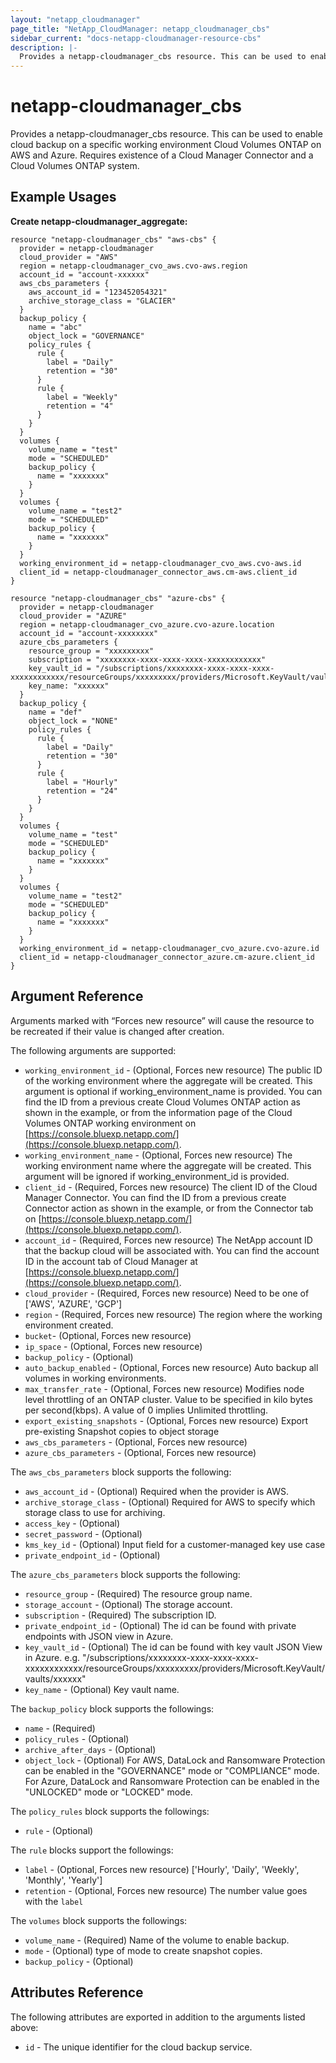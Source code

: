 ```yaml
---
layout: "netapp_cloudmanager"
page_title: "NetApp_CloudManager: netapp_cloudmanager_cbs"
sidebar_current: "docs-netapp-cloudmanager-resource-cbs"
description: |-
  Provides a netapp-cloudmanager_cbs resource. This can be used to enable or disable cloud backup on the volume and snapshot in the Cloud Volume ONTAP system.
---
```


# netapp-cloudmanager_cbs

Provides a netapp-cloudmanager_cbs resource. This can be used to enable cloud backup on a specific working environment Cloud Volumes ONTAP on AWS and Azure.
Requires existence of a Cloud Manager Connector and a Cloud Volumes ONTAP system.

## Example Usages

**Create netapp-cloudmanager_aggregate:**

```
resource "netapp-cloudmanager_cbs" "aws-cbs" {
  provider = netapp-cloudmanager
  cloud_provider = "AWS"
  region = netapp-cloudmanager_cvo_aws.cvo-aws.region
  account_id = "account-xxxxxx"
  aws_cbs_parameters {
    aws_account_id = "123452054321"
    archive_storage_class = "GLACIER"
  }
  backup_policy {
    name = "abc"
    object_lock = "GOVERNANCE"
    policy_rules {
      rule {
        label = "Daily"
        retention = "30"
      }
      rule {
        label = "Weekly"
        retention = "4"
      }
    }
  }
  volumes {
    volume_name = "test"
    mode = "SCHEDULED"
    backup_policy {
      name = "xxxxxxx"
    }
  }
  volumes {
    volume_name = "test2"
    mode = "SCHEDULED"
    backup_policy {
      name = "xxxxxxx"
    }
  }
  working_environment_id = netapp-cloudmanager_cvo_aws.cvo-aws.id
  client_id = netapp-cloudmanager_connector_aws.cm-aws.client_id
}

resource "netapp-cloudmanager_cbs" "azure-cbs" {
  provider = netapp-cloudmanager
  cloud_provider = "AZURE"
  region = netapp-cloudmanager_cvo_azure.cvo-azure.location
  account_id = "account-xxxxxxxx"
  azure_cbs_parameters {
    resource_group = "xxxxxxxxx"
    subscription = "xxxxxxxx-xxxx-xxxx-xxxx-xxxxxxxxxxxx"
    key_vault_id = "/subscriptions/xxxxxxxx-xxxx-xxxx-xxxx-xxxxxxxxxxxx/resourceGroups/xxxxxxxxx/providers/Microsoft.KeyVault/vaults/xxxxxx"
    key_name: "xxxxxx"
  }
  backup_policy {
    name = "def"
    object_lock = "NONE"
    policy_rules {
      rule {
        label = "Daily"
        retention = "30"
      }
      rule {
        label = "Hourly"
        retention = "24"
      }
    }
  }
  volumes {
    volume_name = "test"
    mode = "SCHEDULED"
    backup_policy {
      name = "xxxxxxx"
    }
  }
  volumes {
    volume_name = "test2"
    mode = "SCHEDULED"
    backup_policy {
      name = "xxxxxxx"
    }
  }
  working_environment_id = netapp-cloudmanager_cvo_azure.cvo-azure.id
  client_id = netapp-cloudmanager_connector_azure.cm-azure.client_id
}
```

## Argument Reference

Arguments marked with “Forces new resource” will cause the resource to be recreated if their value is changed after creation.

The following arguments are supported:

* `working_environment_id` - (Optional, Forces new resource) The public ID of the working environment where the aggregate will be created. This argument is optional if working_environment_name is provided. You can find the ID from a previous create Cloud Volumes ONTAP action as shown in the example, or from the information page of the Cloud Volumes ONTAP working environment on [https://console.bluexp.netapp.com/](https://console.bluexp.netapp.com/).
* `working_environment_name` - (Optional, Forces new resource) The working environment name where the aggregate will be created. This argument will be ignored if working_environment_id is provided.
* `client_id` - (Required, Forces new resource) The client ID of the Cloud Manager Connector. You can find the ID from a previous create Connector action as shown in the example, or from the Connector tab on [https://console.bluexp.netapp.com/](https://console.bluexp.netapp.com/).
* `account_id` - (Required, Forces new resource) The NetApp account ID that the backup cloud will be associated with. You can find the account ID in the account tab of Cloud Manager at [https://console.bluexp.netapp.com/](https://console.bluexp.netapp.com/).
* `cloud_provider` - (Required, Forces new resource) Need to be one of ['AWS', 'AZURE', 'GCP']
* `region` - (Required, Forces new resource) The region where the working environment created.
* `bucket`- (Optional, Forces new resource)
* `ip_space` - (Optional, Forces new resource)
* `backup_policy` - (Optional)
* `auto_backup_enabled` - (Optional, Forces new resource) Auto backup all volumes in working environments.
* `max_transfer_rate` - (Optional, Forces new resource) Modifies node level throttling of an ONTAP cluster. Value to be specified in kilo bytes per second(kbps). A value of 0 implies Unlimited throttling.
* `export_existing_snapshots` - (Optional, Forces new resource) Export pre-existing Snapshot copies to object storage
* `aws_cbs_parameters` - (Optional, Forces new resource)
* `azure_cbs_parameters` - (Optional, Forces new resource)

The `aws_cbs_parameters` block supports the following:
* `aws_account_id` - (Optional) Required when the provider is AWS.
* `archive_storage_class` - (Optional) Required for AWS to specify which storage class to use for archiving.
* `access_key` - (Optional)
* `secret_password` - (Optional)
* `kms_key_id` - (Optional) Input field for a customer-managed key use case
* `private_endpoint_id` - (Optional)

The `azure_cbs_parameters` block supports the following:
* `resource_group` - (Required) The resource group name.
* `storage_account` - (Optional) The storage account.
* `subscription` - (Required) The subscription ID.
* `private_endpoint_id` - (Optional) The id can be found with private endpoints with JSON view in Azure.
* `key_vault_id` - (Optional) The id can be found with key vault JSON View in Azure. e.g. "/subscriptions/xxxxxxxx-xxxx-xxxx-xxxx-xxxxxxxxxxxx/resourceGroups/xxxxxxxxx/providers/Microsoft.KeyVault/vaults/xxxxxx"
* `key_name` - (Optional) Key vault name.

The `backup_policy` block supports the followings:
* `name` - (Required)
* `policy_rules` - (Optional)
* `archive_after_days` - (Optional)
* `object_lock` - (Optional) For AWS, DataLock and Ransomware Protection can be enabled in the "GOVERNANCE" mode or "COMPLIANCE" mode. For Azure, DataLock and Ransomware Protection can be enabled in the "UNLOCKED" mode or "LOCKED" mode.

The `policy_rules` block supports the followings:
* `rule` - (Optional)

The `rule` blocks support the followings:
* `label` - (Optional, Forces new resource) ['Hourly', 'Daily', 'Weekly', 'Monthly', 'Yearly']
* `retention` - (Optional, Forces new resource) The number value goes with the `label`

The `volumes` block supports the followings:
* `volume_name` - (Required) Name of the volume to enable backup.
* `mode` - (Optional) type of mode to create snapshot copies.
* `backup_policy` - (Optional)

## Attributes Reference

The following attributes are exported in addition to the arguments listed above:

* `id` - The unique identifier for the cloud backup service.
